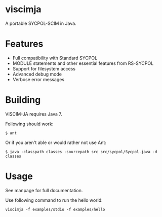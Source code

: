 viscimja
========

A portable SYCPOL-SCIM in Java.

Features
========

* Full compatibility with Standard SYCPOL
* MODULE statements and other essential features from RS-SYCPOL
* Support for filesystem access
* Advanced debug mode
* Verbose error messages

Building
========

VISCIM-JA requires Java 7.

Following should work:
```
$ ant
```

Or if you aren't able or would rather not use Ant:
```
$ java -classpath classes -sourcepath src src/sycpol/Sycpol.java -d classes
```

Usage
=====

See manpage for full documentation.

Use following command to run the hello world:

```
viscimja -f examples/stdio -f examples/hello
```

